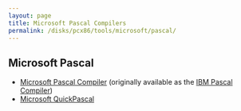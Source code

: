 ```yaml
---
layout: page
title: Microsoft Pascal Compilers
permalink: /disks/pcx86/tools/microsoft/pascal/
---
```


Microsoft Pascal
----------------

* [Microsoft Pascal Compiler](compiler/) (originally available as the [IBM Pascal Compiler](../../ibm/pascal/))
* [Microsoft QuickPascal](quickpascal/)
